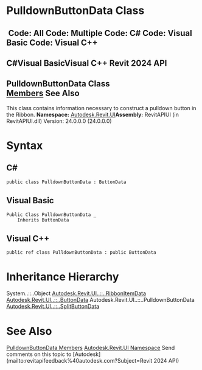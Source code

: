 # PulldownButtonData Class

﻿
 Code: All Code: Multiple Code: C# Code: Visual Basic Code: Visual C++   
---  
C#Visual BasicVisual C++
Revit 2024 API  
---  
PulldownButtonData Class  
[Members](402e28ea-2260-e27c-bb10-7bbf5d9d1cce.md "PulldownButtonData Members") See Also  
---  
This class contains information necessary to construct a pulldown button in the Ribbon.
**Namespace:** [Autodesk.Revit.UI](e86fd90a-8957-02a6-da7f-ced248966e3e.md "Autodesk.Revit.UI Namespace")**Assembly:** RevitAPIUI (in RevitAPIUI.dll) Version: 24.0.0.0 (24.0.0.0)
# Syntax
C#  
---  
```text
public class PulldownButtonData : ButtonData
```
  
Visual Basic  
---  
```text
Public Class PulldownButtonData _
	Inherits ButtonData
```
  
Visual C++  
---  
```text
public ref class PulldownButtonData : public ButtonData
```
  
# Inheritance Hierarchy
System..::..Object [Autodesk.Revit.UI..::..RibbonItemData](eb399d25-88cb-c3a1-c445-37077b3a5aa1.md "RibbonItemData Class") [Autodesk.Revit.UI..::..ButtonData](5583a34f-06a1-dbd2-001f-51f57e9800ed.md "ButtonData Class") Autodesk.Revit.UI..::..PulldownButtonData [Autodesk.Revit.UI..::..SplitButtonData](c0c2c690-981b-135b-670e-f1803d1e892e.md "SplitButtonData Class")
# See Also
[PulldownButtonData Members](402e28ea-2260-e27c-bb10-7bbf5d9d1cce.md "PulldownButtonData Members")
[Autodesk.Revit.UI Namespace](e86fd90a-8957-02a6-da7f-ced248966e3e.md "Autodesk.Revit.UI Namespace")
Send comments on this topic to [Autodesk](mailto:revitapifeedback%40autodesk.com?Subject=Revit 2024 API)
